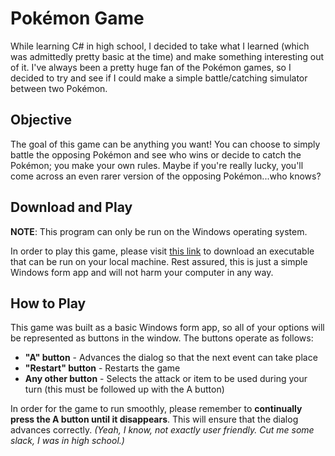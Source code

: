 # Pokémon Game
While learning C# in high school, I decided to take what I learned (which was admittedly pretty basic at the time) and make something interesting out of it. I've always been a pretty huge fan of the Pokémon games, so I decided to try and see if I could make a simple battle/catching simulator between two Pokémon.

## Objective
The goal of this game can be anything you want! You can choose to simply battle the opposing Pokémon and see who wins or decide to catch the Pokémon; you make your own rules. Maybe if you're really lucky, you'll come across an even rarer version of the opposing Pokémon...who knows?

## Download and Play
**NOTE**: This program can only be run on the Windows operating system.

In order to play this game, please visit [this link](http://tylerhendrickson.me/downloads/PokemonGame.exe) to download an executable that can be run on your local machine. Rest assured, this is just a simple Windows form app and will not harm your computer in any way.

## How to Play
This game was built as a basic Windows form app, so all of your options will be represented as buttons in the window. The buttons operate as follows:

* **"A" button** - Advances the dialog so that the next event can take place
* **"Restart" button** - Restarts the game
* **Any other button** - Selects the attack or item to be used during your turn (this must be followed up with the A button)

In order for the game to run smoothly, please remember to **continually press the A button until it disappears**. This will ensure that the dialog advances correctly. 
*(Yeah, I know, not exactly user friendly. Cut me some slack, I was in high school.)*
